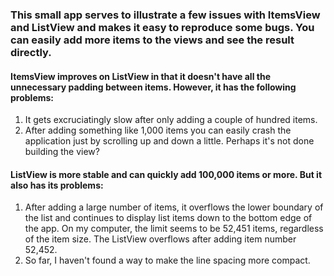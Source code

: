 ### This small app serves to illustrate a few issues with ItemsView and ListView and makes it easy to reproduce some bugs. You can easily add more items to the views and see the result directly.

#### ItemsView improves on ListView in that it doesn't have all the unnecessary padding between items. However, it has the following problems:

1) It gets excruciatingly slow after only adding a couple of hundred items.
2) After adding something like 1,000 items you can easily crash the application just by scrolling up and down a little. Perhaps it's not done building the view?

#### ListView is more stable and can quickly add 100,000 items or more. But it also has its problems:

1) After adding a large number of items, it overflows the lower boundary of the list and continues to display list items down to the bottom edge of the app. On my computer, the limit seems to be 52,451 items, regardless of the item size. The ListView overflows after adding item number 52,452.
2) So far, I haven't found a way to make the line spacing more compact.

